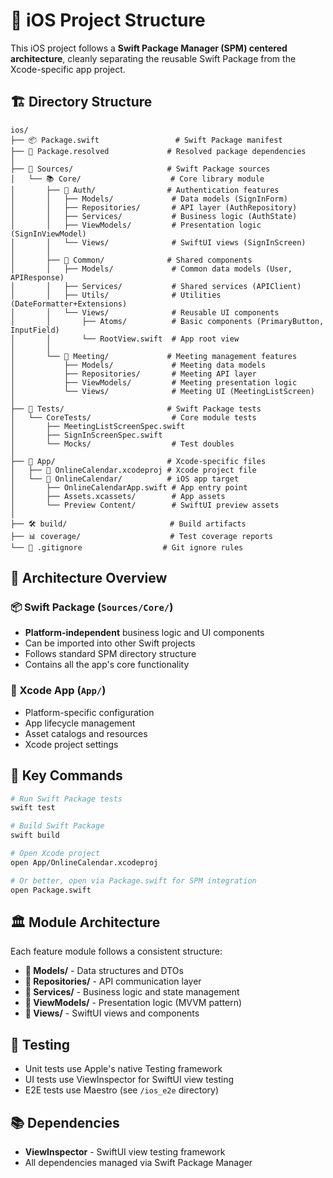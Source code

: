 # 📱 iOS Project Structure

This iOS project follows a **Swift Package Manager (SPM) centered architecture**, cleanly separating the reusable Swift Package from the Xcode-specific app project.

## 🏗️ Directory Structure

```
ios/
├── 📦 Package.swift                 # Swift Package manifest
├── 📄 Package.resolved             # Resolved package dependencies
│
├── 📂 Sources/                     # Swift Package sources
│   └── 📚 Core/                    # Core library module
│       ├── 🔐 Auth/                # Authentication features
│       │   ├── Models/             # Data models (SignInForm)
│       │   ├── Repositories/       # API layer (AuthRepository)
│       │   ├── Services/           # Business logic (AuthState)
│       │   ├── ViewModels/         # Presentation logic (SignInViewModel)
│       │   └── Views/              # SwiftUI views (SignInScreen)
│       │
│       ├── 🧩 Common/              # Shared components
│       │   ├── Models/             # Common data models (User, APIResponse)
│       │   ├── Services/           # Shared services (APIClient)
│       │   ├── Utils/              # Utilities (DateFormatter+Extensions)
│       │   └── Views/              # Reusable UI components
│       │       ├── Atoms/          # Basic components (PrimaryButton, InputField)
│       │       └── RootView.swift  # App root view
│       │
│       └── 📅 Meeting/             # Meeting management features
│           ├── Models/             # Meeting data models
│           ├── Repositories/       # Meeting API layer
│           ├── ViewModels/         # Meeting presentation logic
│           └── Views/              # Meeting UI (MeetingListScreen)
│
├── 🧪 Tests/                       # Swift Package tests
│   └── CoreTests/                  # Core module tests
│       ├── MeetingListScreenSpec.swift
│       ├── SignInScreenSpec.swift
│       └── Mocks/                  # Test doubles
│
├── 🍎 App/                         # Xcode-specific files
│   ├── 📱 OnlineCalendar.xcodeproj # Xcode project file
│   └── 📂 OnlineCalendar/          # iOS app target
│       ├── OnlineCalendarApp.swift # App entry point
│       ├── Assets.xcassets/        # App assets
│       └── Preview Content/        # SwiftUI preview assets
│
├── 🛠️ build/                       # Build artifacts
├── 📊 coverage/                    # Test coverage reports
└── 🧹 .gitignore                  # Git ignore rules
```

## 🎯 Architecture Overview

### 📦 Swift Package (`Sources/Core/`)
- **Platform-independent** business logic and UI components
- Can be imported into other Swift projects
- Follows standard SPM directory structure
- Contains all the app's core functionality

### 🍎 Xcode App (`App/`)
- Platform-specific configuration
- App lifecycle management
- Asset catalogs and resources
- Xcode project settings

## 🔧 Key Commands

```bash
# Run Swift Package tests
swift test

# Build Swift Package
swift build

# Open Xcode project
open App/OnlineCalendar.xcodeproj

# Or better, open via Package.swift for SPM integration
open Package.swift
```

## 🏛️ Module Architecture

Each feature module follows a consistent structure:

- **📁 Models/** - Data structures and DTOs
- **📁 Repositories/** - API communication layer
- **📁 Services/** - Business logic and state management
- **📁 ViewModels/** - Presentation logic (MVVM pattern)
- **📁 Views/** - SwiftUI views and components

## 🧪 Testing

- Unit tests use Apple's native Testing framework
- UI tests use ViewInspector for SwiftUI view testing
- E2E tests use Maestro (see `/ios_e2e` directory)

## 📚 Dependencies

- **ViewInspector** - SwiftUI view testing framework
- All dependencies managed via Swift Package Manager